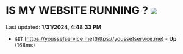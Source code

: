 # IS MY WEBSITE RUNNING ? [![](https://img.shields.io/static/v1?label=Sponsor&message=%E2%9D%A4&logo=GitHub&color=%23fe8e86)](https://github.com/sponsors/<username>)

Last updated: **1/31/2024, 4:48:33 PM**

- `GET` [https://youssefservice.me](https://youssefservice.me) - **Up** (168ms)
